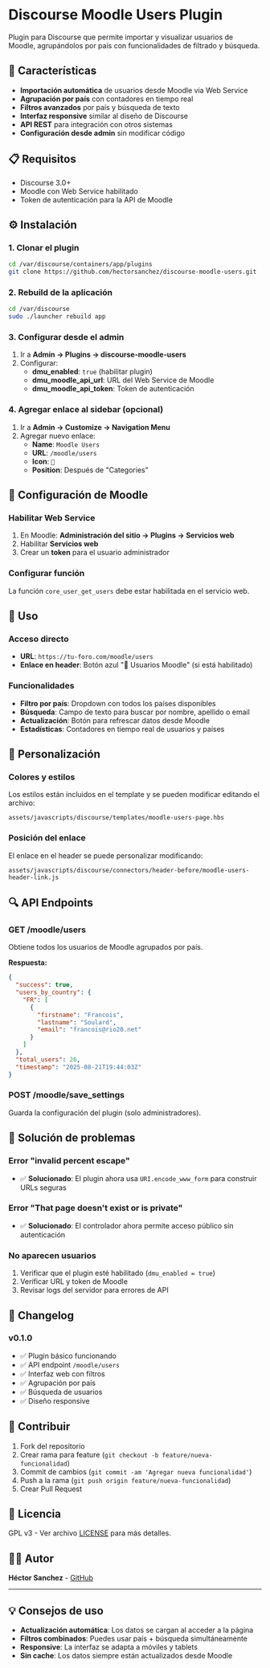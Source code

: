 # Discourse Moodle Users Plugin

Plugin para Discourse que permite importar y visualizar usuarios de Moodle, agrupándolos por país con funcionalidades de filtrado y búsqueda.

## 🚀 Características

- **Importación automática** de usuarios desde Moodle via Web Service
- **Agrupación por país** con contadores en tiempo real
- **Filtros avanzados** por país y búsqueda de texto
- **Interfaz responsive** similar al diseño de Discourse
- **API REST** para integración con otros sistemas
- **Configuración desde admin** sin modificar código

## 📋 Requisitos

- Discourse 3.0+
- Moodle con Web Service habilitado
- Token de autenticación para la API de Moodle

## ⚙️ Instalación

### 1. Clonar el plugin

```bash
cd /var/discourse/containers/app/plugins
git clone https://github.com/hectorsanchez/discourse-moodle-users.git
```

### 2. Rebuild de la aplicación

```bash
cd /var/discourse
sudo ./launcher rebuild app
```

### 3. Configurar desde el admin

1. Ir a **Admin → Plugins → discourse-moodle-users**
2. Configurar:
   - **dmu_enabled**: `true` (habilitar plugin)
   - **dmu_moodle_api_url**: URL del Web Service de Moodle
   - **dmu_moodle_api_token**: Token de autenticación

### 4. Agregar enlace al sidebar (opcional)

1. Ir a **Admin → Customize → Navigation Menu**
2. Agregar nuevo enlace:
   - **Name**: `Moodle Users`
   - **URL**: `/moodle/users`
   - **Icon**: `👥`
   - **Position**: Después de "Categories"

## 🔧 Configuración de Moodle

### Habilitar Web Service

1. En Moodle: **Administración del sitio → Plugins → Servicios web**
2. Habilitar **Servicios web**
3. Crear un **token** para el usuario administrador

### Configurar función

La función `core_user_get_users` debe estar habilitada en el servicio web.

## 📱 Uso

### Acceso directo
- **URL**: `https://tu-foro.com/moodle/users`
- **Enlace en header**: Botón azul "👥 Usuarios Moodle" (si está habilitado)

### Funcionalidades
- **Filtro por país**: Dropdown con todos los países disponibles
- **Búsqueda**: Campo de texto para buscar por nombre, apellido o email
- **Actualización**: Botón para refrescar datos desde Moodle
- **Estadísticas**: Contadores en tiempo real de usuarios y países

## 🎨 Personalización

### Colores y estilos
Los estilos están incluidos en el template y se pueden modificar editando el archivo:
```
assets/javascripts/discourse/templates/moodle-users-page.hbs
```

### Posición del enlace
El enlace en el header se puede personalizar modificando:
```
assets/javascripts/discourse/connectors/header-before/moodle-users-header-link.js
```

## 🔍 API Endpoints

### GET /moodle/users
Obtiene todos los usuarios de Moodle agrupados por país.

**Respuesta:**
```json
{
  "success": true,
  "users_by_country": {
    "FR": [
      {
        "firstname": "Francois",
        "lastname": "Soulard",
        "email": "francois@rio20.net"
      }
    ]
  },
  "total_users": 26,
  "timestamp": "2025-08-21T19:44:03Z"
}
```

### POST /moodle/save_settings
Guarda la configuración del plugin (solo administradores).

## 🐛 Solución de problemas

### Error "invalid percent escape"
- ✅ **Solucionado**: El plugin ahora usa `URI.encode_www_form` para construir URLs seguras

### Error "That page doesn't exist or is private"
- ✅ **Solucionado**: El controlador ahora permite acceso público sin autenticación

### No aparecen usuarios
1. Verificar que el plugin esté habilitado (`dmu_enabled = true`)
2. Verificar URL y token de Moodle
3. Revisar logs del servidor para errores de API

## 📝 Changelog

### v0.1.0
- ✅ Plugin básico funcionando
- ✅ API endpoint `/moodle/users`
- ✅ Interfaz web con filtros
- ✅ Agrupación por país
- ✅ Búsqueda de usuarios
- ✅ Diseño responsive

## 🤝 Contribuir

1. Fork del repositorio
2. Crear rama para feature (`git checkout -b feature/nueva-funcionalidad`)
3. Commit de cambios (`git commit -am 'Agregar nueva funcionalidad'`)
4. Push a la rama (`git push origin feature/nueva-funcionalidad`)
5. Crear Pull Request

## 📄 Licencia

GPL v3 - Ver archivo [LICENSE](LICENSE) para más detalles.

## 👨‍💻 Autor

**Héctor Sanchez** - [GitHub](https://github.com/hectorsanchez)

---

## 💡 Consejos de uso

- **Actualización automática**: Los datos se cargan al acceder a la página
- **Filtros combinados**: Puedes usar país + búsqueda simultáneamente
- **Responsive**: La interfaz se adapta a móviles y tablets
- **Sin cache**: Los datos siempre están actualizados desde Moodle
